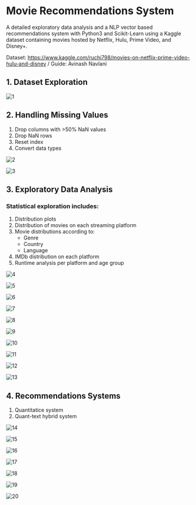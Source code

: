 # Movie Recommendations System

A detailed exploratory data analysis and a NLP vector based recommendations system with Python3 and Scikit-Learn using a Kaggle dataset containing movies hosted by Netflix, Hulu, Prime Video, and Disney+.

Dataset: https://www.kaggle.com/ruchi798/movies-on-netflix-prime-video-hulu-and-disney / Guide: Avinash Navlani

## 1. Dataset Exploration

![1](https://user-images.githubusercontent.com/62403518/103226745-13d4c800-492d-11eb-9cd3-1589d7b69c4a.png)


## 2. Handling Missing Values

1. Drop columns with >50% NaN values
2. Drop NaN rows
3. Reset index
4. Convert data types

![2](https://user-images.githubusercontent.com/62403518/103226733-11726e00-492d-11eb-84c9-c7dad42a99f6.png)

![3](https://user-images.githubusercontent.com/62403518/103226730-11726e00-492d-11eb-8ffd-92b9e68e059c.png)


## 3. Exploratory Data Analysis

### **Statistical exploration includes:**

1. Distribution plots
2. Distribution of movies on each streaming platform
3. Movie distributions according to:
    * Genre
    * Country
    * Language
4. IMDb distribution on each platform
5. Runtime analysis per platform and age group

![4](https://user-images.githubusercontent.com/62403518/103226729-10d9d780-492d-11eb-991b-7ed626a0cae1.png)

![5](https://user-images.githubusercontent.com/62403518/103226728-10d9d780-492d-11eb-8a6e-fbc3910e9c90.png)

![6](https://user-images.githubusercontent.com/62403518/103226727-10414100-492d-11eb-8569-547431b69769.png)

![7](https://user-images.githubusercontent.com/62403518/103226712-0d465080-492d-11eb-90d9-c313ce0e2c8a.png)

![8](https://user-images.githubusercontent.com/62403518/103226716-0e777d80-492d-11eb-8f2e-e6ab9bc17a3e.png)

![9](https://user-images.githubusercontent.com/62403518/103226719-0f101400-492d-11eb-94f7-1fe877583e8a.png)

![10](https://user-images.githubusercontent.com/62403518/103226721-0fa8aa80-492d-11eb-9039-aa708197c0ba.png)

![11](https://user-images.githubusercontent.com/62403518/103226723-10414100-492d-11eb-8b25-1c2b41c84454.png)

![12](https://user-images.githubusercontent.com/62403518/103226747-13d4c800-492d-11eb-8de3-9e62406827f8.png)

![13](https://user-images.githubusercontent.com/62403518/103226744-133c3180-492d-11eb-846f-e248dd1d5073.png)


## 4. Recommendations Systems

1. Quantitatice system
2. Quant-text hybrid system

![14](https://user-images.githubusercontent.com/62403518/103227330-6498f080-492e-11eb-9262-029cf6c9154b.png)

![15](https://user-images.githubusercontent.com/62403518/103226735-120b0480-492d-11eb-9f25-da3dcd1ad903.png)

![16](https://user-images.githubusercontent.com/62403518/103226737-120b0480-492d-11eb-8b6b-8b2c453fc025.png)

![17](https://user-images.githubusercontent.com/62403518/103227388-8c885400-492e-11eb-9516-d7a67f02920f.png)

![18](https://user-images.githubusercontent.com/62403518/103226739-12a39b00-492d-11eb-830e-5309c89fa64c.png)

![19](https://user-images.githubusercontent.com/62403518/103226740-133c3180-492d-11eb-8403-b2e290e1772a.png)

![20](https://user-images.githubusercontent.com/62403518/103226742-133c3180-492d-11eb-8aef-9d114c9d8e6b.png)
